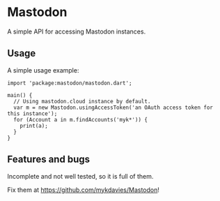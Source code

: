 # Mastodon

A simple API for accessing Mastodon instances.

## Usage

A simple usage example:

    import 'package:mastodon/mastodon.dart';

    main() {
      // Using mastodon.cloud instance by default.
      var m = new Mastodon.usingAccessToken('an OAuth access token for this instance');
      for (Account a in m.findAccounts('myk*')) {
        print(a);
      }
    }

## Features and bugs

Incomplete and not well tested, so it is full of them.

Fix them at https://github.com/mykdavies/Mastodon!